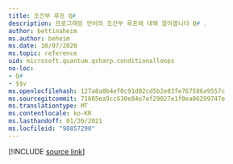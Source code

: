 ```yaml
---
title: 조건부 루프 Q#
description: 프로그래밍 언어의 조건부 루프에 대해 알아봅니다 Q# .
author: bettinaheim
ms.author: beheim
ms.date: 10/07/2020
ms.topic: reference
uid: microsoft.quantum.qsharp.conditionalloops
no-loc:
- Q#
- $$v
ms.openlocfilehash: 127a8a0b4ef0c91d02cd5b2e83fe767586a9557c
ms.sourcegitcommit: 71605ea9cc630e84e7ef29027e1f0ea06299747e
ms.translationtype: MT
ms.contentlocale: ko-KR
ms.lasthandoff: 01/26/2021
ms.locfileid: "98857290"
---
```

<!---
# Conditional loops in Q#
-->

[!INCLUDE [source link](~/includes/qsharp-language/Specifications/Language/2_Statements/ConditionalLoops.md)]
